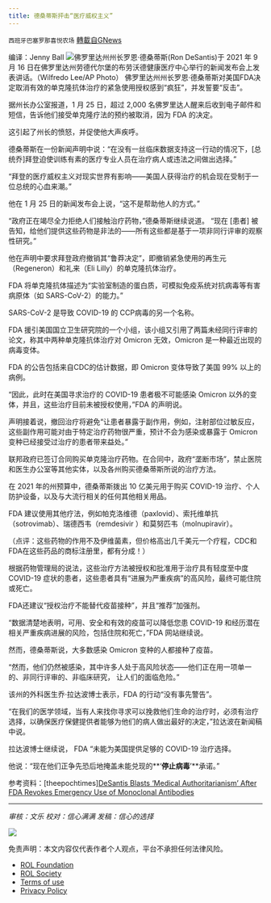 ```yaml
---
title: 德桑蒂斯抨击“医疗威权主义”
---
```

`西班牙巴塞罗那喜悦农场` [轉載自GNews](https://gnews.org/zh-hans/1918688/)

编译：Jenny Ball
![](https://assets.gnews.org/wp-content/uploads/2022/01/image0-1-10.jpg)佛罗里达州州长罗恩·德桑蒂斯(Ron DeSantis)于 2021 年 9 月 16 日在佛罗里达州劳德代尔堡的布劳沃德健康医疗中心举行的新闻发布会上发表讲话。（Wilfredo Lee/AP Photo）
佛罗里达州州长罗恩·德桑蒂斯对美国FDA决定取消有效的单克隆抗体治疗的紧急使用授权感到“疯狂”，并发誓要“反击”。

据州长办公室报道，1 月 25 日，超过 2,000 名佛罗里达人醒来后收到电子邮件和短信，告诉他们接受单克隆疗法的预约被取消，因为 FDA 的决定。

这引起了州长的愤怒，并促使他大声疾呼。

德桑蒂斯在一份新闻声明中说：“在没有一丝临床数据支持这一行动的情况下，[总统乔]拜登迫使训练有素的医疗专业人员在治疗病人或违法之间做出选择。”

“拜登的医疗威权主义对现实世界有影响——美国人获得治疗的机会现在受制于一位总统的心血来潮。”

他在 1 月 25 日的新闻发布会上说，“这不是帮助他人的方式。”

“政府正在竭尽全力拒绝人们接触治疗药物，”德桑蒂斯继续说道。 “现在 [患者] 被告知，给他们提供这些药物是非法的——所有这些都是基于一项非同行评审的观察性研究。”

他在声明中要求拜登政府撤销其“鲁莽决定”，即撤销紧急使用的再生元（Regeneron）和礼来（Eli Lilly）的单克隆抗体治疗。

FDA 将单克隆抗体描述为“实验室制造的蛋白质，可模拟免疫系统对抗病毒等有害病原体（如 SARS-CoV-2）的能力。”

SARS-CoV-2 是导致 COVID-19 的 CCP病毒的另一个名称。

FDA 援引美国国立卫生研究院的一个小组，该小组又引用了两篇未经同行评审的论文，称其中两种单克隆抗体治疗对 Omicron 无效，Omicron 是一种最近出现的病毒变体。

FDA 的公告包括来自CDC的估计数据，即 Omicron 变体导致了美国 99% 以上的病例。

“因此，此时在美国寻求治疗的 COVID-19 患者极不可能感染 Omicron 以外的变体，并且，这些治疗目前未被授权使用，”FDA 的声明说。

声明接着说，撤回治疗将避免“让患者暴露于副作用，例如，注射部位过敏反应，这些副作用可能对由于特定治疗药物很严重，预计不会为感染或暴露于 Omicron 变种已经接受过治疗的患者带来益处。”

联邦政府已签订合同购买单克隆治疗药物。在合同中，政府“垄断市场”，禁止医院和医生办公室等其他实体，以及各州购买德桑蒂斯所说的治疗方法。

在 2021 年的州预算中，德桑蒂斯拨出 10 亿美元用于购买 COVID-19 治疗、个人防护设备，以及与大流行相关的任何其他相关用品。

FDA 建议使用其他疗法，例如帕克洛维德（paxlovid）、索托维单抗（sotrovimab）、瑞德西韦（remdesivir ）和莫努匹韦（molnupiravir）。

（点评：这些药物的作用不及伊维菌素，但价格高出几千美元一个疗程，CDC和FDA在这些药品的商标注册里，都有分成！）

根据药物管理局的说法，这些治疗方法被授权和批准用于治疗具有轻度至中度 COVID-19 症状的患者，这些患者具有“进展为严重疾病”的高风险，最终可能住院或死亡。

FDA还建议“授权治疗不能替代疫苗接种”，并且“推荐”加强剂。

“数据清楚地表明，可用、安全和有效的疫苗可以降低您患 COVID-19 和经历潜在相关严重疾病进展的风险，包括住院和死亡，”FDA 网站继续说。

然而，德桑蒂斯说，大多数感染 Omicron 变种的人都接种了疫苗。

“然而，他们仍然被感染，其中许多人处于高风险状态——他们正在用一项单一的、非同行评审的、非临床研究， 让人们的面临危险。”

该州的外科医生乔·拉达波博士表示，FDA 的行动“没有事先警告”。

“在我们的医学领域，当有人来找你寻求可以挽救他们生命的治疗时，必须有治疗选择，以确保医疗保健提供者能够为他们的病人做出最好的决定，”拉达波在新闻稿中说。

拉达波博士继续说， FDA “未能为美国提供足够的 COVID-19 治疗选择。

他说：“现在他们正争先恐后地掩盖未能兑现的**‘**停止病毒**’**承诺。”

参考资料：[theepochtimes][DeSantis Blasts ‘Medical Authoritarianism’ After FDA Revokes Emergency Use of Monoclonal Antibodies](https://www.theepochtimes.com/desantis-angry-over-decision-to-revoke-emergency-use-of-monoclonal-antibodies_4235244.html?utm_source=Morningbrief&amp;utm_campaign=mb-2022-01-27&amp;utm_medium=email&amp;est=J5sXza2M+zL7rLOfddagJsh+gFGT7TgwlxHFuBGzHMToQdjzyfPkDX+D+/QeqRgMd3LD6w==)

* * *

*审核：文乐
校对：信心满满
发稿：信心的选择*

![](https://assets.gnews.org/wp-content/uploads/2022/01/GNEWS_CH.-1-3-4.jpeg)

 

免责声明：本文内容仅代表作者个人观点，平台不承担任何法律风险。

- [ROL Foundation](https://rolfoundation.org/)
- [ROL Society](https://rolsociety.org/)
- [Terms of use](https://gnews.org/terms-of-use-3/)
- [Privacy Policy](https://gnews.org/privacy-policy/)

